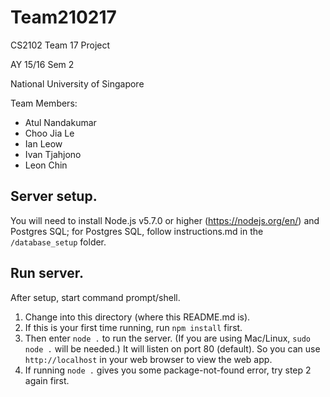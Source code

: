 # Team210217
CS2102 Team 17 Project

AY 15/16 Sem 2

National University of Singapore

Team Members:
- Atul Nandakumar
- Choo Jia Le
- Ian Leow
- Ivan Tjahjono
- Leon Chin

## Server setup.
You will need to install Node.js v5.7.0 or higher (https://nodejs.org/en/) and Postgres SQL; for Postgres SQL, follow instructions.md in the `/database_setup` folder.

## Run server.
After setup, start command prompt/shell.

1. Change into this directory (where this README.md is).
2. If this is your first time running, run `npm install` first.
3. Then enter `node .` to run the server. (If you are using Mac/Linux, `sudo node .` will be needed.) It will listen on port 80 (default). So you can use `http://localhost` in your web browser to view the web app.
4. If running `node .` gives you some package-not-found error, try step 2 again first.
